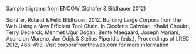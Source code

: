 Sample trigrams from ENCOW (Schäfer & Bildhauer 2012)

Schäfer, Roland & Felix Bildhauer. 2012. Building Large Corpora from the Web Using a New Efficient Tool Chain. In Cicoletta Calzolari, Khalid Choukri, Terry Declerck, Mehmet Uğur Doğan, Bente Maegaard, Joseph Mariani, Asuncion Moreno, Jan Odijk & Stelios Piperidis (eds.), Proceedings of LREC 2012, 486–493.
Visit corporafromtheweb.com for more information
